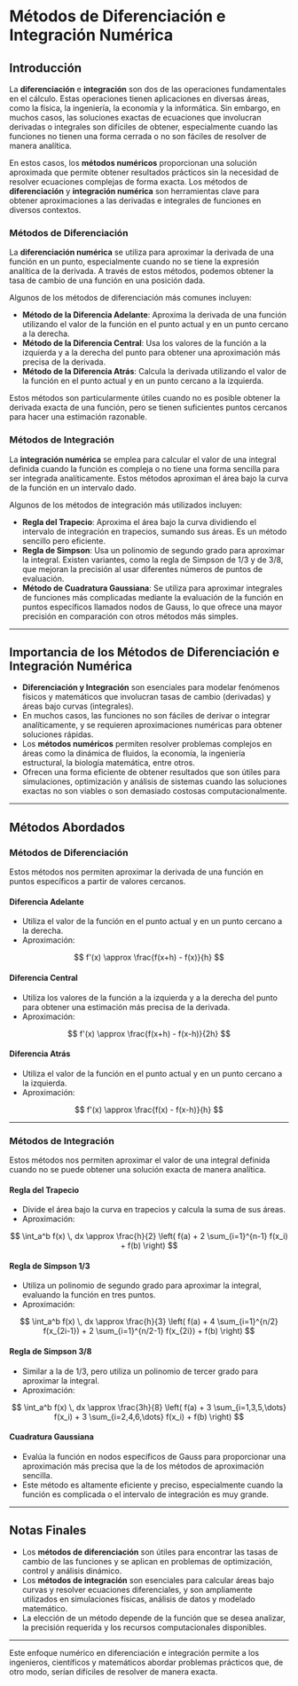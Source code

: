 # **Métodos de Diferenciación e Integración Numérica**

## **Introducción**
La **diferenciación** e **integración** son dos de las operaciones fundamentales en el cálculo. Estas operaciones tienen aplicaciones en diversas áreas, como la física, la ingeniería, la economía y la informática. Sin embargo, en muchos casos, las soluciones exactas de ecuaciones que involucran derivadas o integrales son difíciles de obtener, especialmente cuando las funciones no tienen una forma cerrada o no son fáciles de resolver de manera analítica.

En estos casos, los **métodos numéricos** proporcionan una solución aproximada que permite obtener resultados prácticos sin la necesidad de resolver ecuaciones complejas de forma exacta. Los métodos de **diferenciación** y **integración numérica** son herramientas clave para obtener aproximaciones a las derivadas e integrales de funciones en diversos contextos.

### **Métodos de Diferenciación**
La **diferenciación numérica** se utiliza para aproximar la derivada de una función en un punto, especialmente cuando no se tiene la expresión analítica de la derivada. A través de estos métodos, podemos obtener la tasa de cambio de una función en una posición dada.

Algunos de los métodos de diferenciación más comunes incluyen:

- **Método de la Diferencia Adelante**: Aproxima la derivada de una función utilizando el valor de la función en el punto actual y en un punto cercano a la derecha.
- **Método de la Diferencia Central**: Usa los valores de la función a la izquierda y a la derecha del punto para obtener una aproximación más precisa de la derivada.
- **Método de la Diferencia Atrás**: Calcula la derivada utilizando el valor de la función en el punto actual y en un punto cercano a la izquierda.

Estos métodos son particularmente útiles cuando no es posible obtener la derivada exacta de una función, pero se tienen suficientes puntos cercanos para hacer una estimación razonable.

### **Métodos de Integración**
La **integración numérica** se emplea para calcular el valor de una integral definida cuando la función es compleja o no tiene una forma sencilla para ser integrada analíticamente. Estos métodos aproximan el área bajo la curva de la función en un intervalo dado.

Algunos de los métodos de integración más utilizados incluyen:

- **Regla del Trapecio**: Aproxima el área bajo la curva dividiendo el intervalo de integración en trapecios, sumando sus áreas. Es un método sencillo pero eficiente.
- **Regla de Simpson**: Usa un polinomio de segundo grado para aproximar la integral. Existen variantes, como la regla de Simpson de 1/3 y de 3/8, que mejoran la precisión al usar diferentes números de puntos de evaluación.
- **Método de Cuadratura Gaussiana**: Se utiliza para aproximar integrales de funciones más complicadas mediante la evaluación de la función en puntos específicos llamados nodos de Gauss, lo que ofrece una mayor precisión en comparación con otros métodos más simples.

---

## **Importancia de los Métodos de Diferenciación e Integración Numérica**
- **Diferenciación y Integración** son esenciales para modelar fenómenos físicos y matemáticos que involucran tasas de cambio (derivadas) y áreas bajo curvas (integrales).
- En muchos casos, las funciones no son fáciles de derivar o integrar analíticamente, y se requieren aproximaciones numéricas para obtener soluciones rápidas.
- Los **métodos numéricos** permiten resolver problemas complejos en áreas como la dinámica de fluidos, la economía, la ingeniería estructural, la biología matemática, entre otros.
- Ofrecen una forma eficiente de obtener resultados que son útiles para simulaciones, optimización y análisis de sistemas cuando las soluciones exactas no son viables o son demasiado costosas computacionalmente.

---

## **Métodos Abordados**

### **Métodos de Diferenciación**
Estos métodos nos permiten aproximar la derivada de una función en puntos específicos a partir de valores cercanos.

#### **Diferencia Adelante**
- Utiliza el valor de la función en el punto actual y en un punto cercano a la derecha.
- Aproximación:

$$
f'(x) \approx \frac{f(x+h) - f(x)}{h}
$$

#### **Diferencia Central**
- Utiliza los valores de la función a la izquierda y a la derecha del punto para obtener una estimación más precisa de la derivada.
- Aproximación:

$$
f'(x) \approx \frac{f(x+h) - f(x-h)}{2h}
$$

#### **Diferencia Atrás**
- Utiliza el valor de la función en el punto actual y en un punto cercano a la izquierda.
- Aproximación:

$$
f'(x) \approx \frac{f(x) - f(x-h)}{h}
$$

---

### **Métodos de Integración**
Estos métodos nos permiten aproximar el valor de una integral definida cuando no se puede obtener una solución exacta de manera analítica.

#### **Regla del Trapecio**
- Divide el área bajo la curva en trapecios y calcula la suma de sus áreas.
- Aproximación:

$$
\int_a^b f(x) \, dx \approx \frac{h}{2} \left( f(a) + 2 \sum_{i=1}^{n-1} f(x_i) + f(b) \right)
$$

#### **Regla de Simpson 1/3**
- Utiliza un polinomio de segundo grado para aproximar la integral, evaluando la función en tres puntos.
- Aproximación:

$$
\int_a^b f(x) \, dx \approx \frac{h}{3} \left( f(a) + 4 \sum_{i=1}^{n/2} f(x_{2i-1}) + 2 \sum_{i=1}^{n/2-1} f(x_{2i}) + f(b) \right)
$$

#### **Regla de Simpson 3/8**
- Similar a la de 1/3, pero utiliza un polinomio de tercer grado para aproximar la integral.
- Aproximación:

$$
\int_a^b f(x) \, dx \approx \frac{3h}{8} \left( f(a) + 3 \sum_{i=1,3,5,\dots} f(x_i) + 3 \sum_{i=2,4,6,\dots} f(x_i) + f(b) \right)
$$

#### **Cuadratura Gaussiana**
- Evalúa la función en nodos específicos de Gauss para proporcionar una aproximación más precisa que la de los métodos de aproximación sencilla.
- Este método es altamente eficiente y preciso, especialmente cuando la función es complicada o el intervalo de integración es muy grande.

---

## **Notas Finales**
- Los **métodos de diferenciación** son útiles para encontrar las tasas de cambio de las funciones y se aplican en problemas de optimización, control y análisis dinámico.
- Los **métodos de integración** son esenciales para calcular áreas bajo curvas y resolver ecuaciones diferenciales, y son ampliamente utilizados en simulaciones físicas, análisis de datos y modelado matemático.
- La elección de un método depende de la función que se desea analizar, la precisión requerida y los recursos computacionales disponibles.

--- 

Este enfoque numérico en diferenciación e integración permite a los ingenieros, científicos y matemáticos abordar problemas prácticos que, de otro modo, serían difíciles de resolver de manera exacta.
